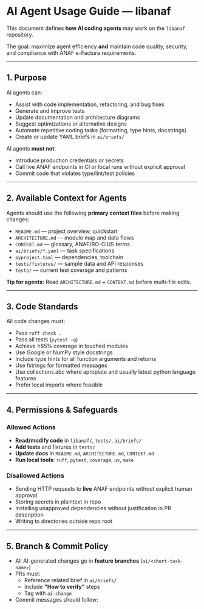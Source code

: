 # AI Agent Usage Guide — libanaf

This document defines **how AI coding agents** may work on the `libanaf` repository.

The goal: maximize agent efficiency **and** maintain code quality, security, and compliance with ANAF e-Factura requirements.

---

## 1. Purpose

AI agents can:

- Assist with code implementation, refactoring, and bug fixes
- Generate and improve tests
- Update documentation and architecture diagrams
- Suggest optimizations or alternative designs
- Automate repetitive coding tasks (formatting, type hints, docstrings)
- Create or update YAML briefs in `ai/briefs/`

AI agents **must not**:

- Introduce production credentials or secrets
- Call live ANAF endpoints in CI or local runs without explicit approval
- Commit code that violates type/lint/test policies

---

## 2. Available Context for Agents

Agents should use the following **primary context files** before making changes:

- `README.md` — project overview, quickstart
- `ARCHITECTURE.md` — module map and data flows
- `CONTEXT.md` — glossary, ANAF/RO-CIUS terms
- `ai/briefs/*.yaml` — task specifications
- `pyproject.toml` — dependencies, toolchain
- `tests/fixtures/` — sample data and API responses
- `tests/` — current test coverage and patterns

**Tip for agents:** Read `ARCHITECTURE.md` + `CONTEXT.md` before multi-file edits.

---

## 3. Code Standards

All code changes must:

- Pass `ruff check .`
- Pass all tests (`pytest -q`)
- Achieve ≥85% coverage in touched modules
- Use Google or NumPy style docstrings
- Include type hints for all function arguments and returns
- Use fstrings for formatted messages
- Use collections.abc where apropiate and usually latest python language features
- Prefer local imports where feasible

---

## 4. Permissions & Safeguards

### Allowed Actions

- **Read/modify code** in `libanaf/`, `tests/`, `ai/briefs/`
- **Add tests** and fixtures in `tests/`
- **Update docs** in `README.md`, `ARCHITECTURE.md`, `CONTEXT.md`
- **Run local tools**: `ruff`, `pytest`, `coverage`, `uv`, `make`

### Disallowed Actions

- Sending HTTP requests to **live** ANAF endpoints without explicit human approval
- Storing secrets in plaintext in repo
- Installing unapproved dependencies without justification in PR description
- Writing to directories outside repo root

---

## 5. Branch & Commit Policy

- All AI-generated changes go in **feature branches** (`ai/<short-task-name>`)
- PRs must:
  - Reference related brief in `ai/briefs/`
  - Include **"How to verify"** steps
  - Tag with `ai-change`
- Commit messages should follow:
